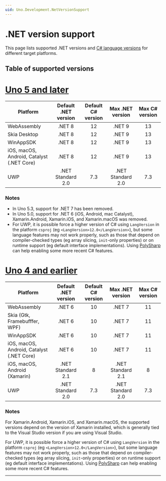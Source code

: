 ```yaml
---
uid: Uno.Development.NetVersionSupport
---
```


<!-- markdownlint-disable MD001 -->

# .NET version support

This page lists supported .NET versions and [C# language versions](https://learn.microsoft.com/dotnet/csharp/language-reference/configure-language-version) for different target platforms.

## Table of supported versions

# [**Uno 5 and later**](#tab/uno5)

| Platform                                   | Default .NET version | Default C# version |  Max .NET version | Max C# version |
|--------------------------------------------|:--------------------:|:------------------:|:-----------------:|:--------------:|
| WebAssembly                                | .NET 8               | 12                 | .NET 9            | 13             |
| Skia Desktop                               | .NET 8               | 12                 | .NET 9            | 13             |
| WinAppSDK                                  | .NET 8               | 12                 | .NET 9            | 13             |
| iOS, macOS, Android, Catalyst (.NET Core)  | .NET 8               | 12                 | .NET 9            | 13             |
| UWP                                        | .NET Standard 2.0    | 7.3                | .NET Standard 2.0 | 7.3            |

### Notes

- In Uno 5.3, support for .NET 7 has been removed.
- In Uno 5.0, support for .NET 6 (iOS, Android, mac Catalyst), Xamarin.Android, Xamarin.iOS, and Xamarin.macOS was removed.
- For UWP, it is possible force a higher version of C# using `LangVersion` in the platform `csproj` (eg `<LangVersion>12.0</LangVersion>`), but some language features may not work properly, such as those that depend on compiler-checked types (eg array slicing, `init`-only properties) or on runtime support (eg default interface implementations). Using [PolySharp](https://www.nuget.org/packages/PolySharp) can help enabling some more recent C# features.

# [**Uno 4 and earlier**](#tab/uno4-earlier)

| Platform                                   | Default .NET version | Default C# version |  Max .NET version | Max C# version |
|--------------------------------------------|:--------------------:|:------------------:|:-----------------:|:--------------:|
| WebAssembly                                | .NET 6               | 10                 | .NET 7            | 11             |
| Skia (Gtk, Framebufffer, WPF)              | .NET 6               | 10                 | .NET 7            | 11             |
| WinAppSDK                                  | .NET 6               | 10                 | .NET 7            | 11             |
| iOS, macOS, Android, Catalyst (.NET Core)  | .NET 6               | 10                 | .NET 7            | 11             |
| iOS, macOS, Android (Xamarin)              | .NET Standard 2.1    | 8                  | .NET Standard 2.1 | 8              |
| UWP                                        | .NET Standard 2.0    | 7.3                | .NET Standard 2.0 | 7.3            |

### Notes

For Xamarin.Android, Xamarin.iOS, and Xamarin.macOS, the supported versions depend on the version of Xamarin installed, which is generally tied to the Visual Studio version if you are using Visual Studio.

For UWP, it is possible force a higher version of C# using `LangVersion` in the platform `csproj` (eg `<LangVersion>12.0</LangVersion>`), but some language features may not work properly, such as those that depend on compiler-checked types (eg array slicing, `init`-only properties) or on runtime support (eg default interface implementations). Using [PolySharp](https://www.nuget.org/packages/PolySharp) can help enabling some more recent C# features.

---
